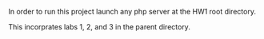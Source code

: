 In order to run this project launch any php server at the HW1 root directory.


This incorprates labs 1, 2, and 3 in the parent directory.
